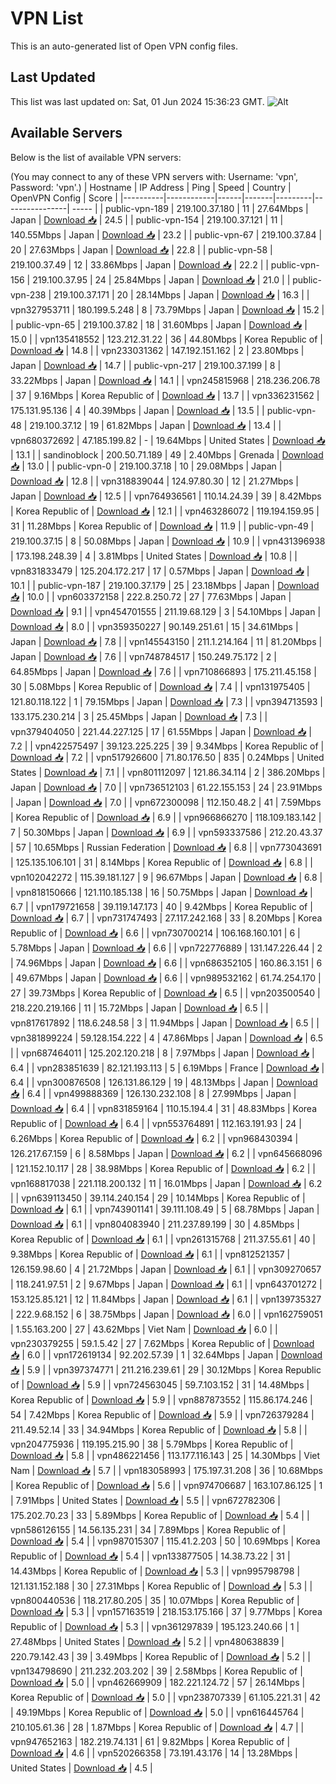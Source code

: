 # VPN List

This is an auto-generated list of Open VPN config files.

## Last Updated

This list was last updated on: Sat, 01 Jun 2024 15:36:23 GMT.
![Alt](https://repobeats.axiom.co/api/embed/186b98318ef1479477931607c1ad7d823f12451f.svg "Repobeats analytics image")

## Available Servers

Below is the list of available VPN servers:

(You may connect to any of these VPN servers with: Username: 'vpn', Password: 'vpn'.)
| Hostname | IP Address | Ping | Speed | Country | OpenVPN Config | Score |
|----------|------------|------|-------|---------|----------------| ----- |
| public-vpn-189 | 219.100.37.180 | 11 | 27.64Mbps | Japan | [Download 📥](./configs/server_0_JP.ovpn) | 24.5 |
| public-vpn-154 | 219.100.37.121 | 11 | 140.55Mbps | Japan | [Download 📥](./configs/server_1_JP.ovpn) | 23.2 |
| public-vpn-67 | 219.100.37.84 | 20 | 27.63Mbps | Japan | [Download 📥](./configs/server_2_JP.ovpn) | 22.8 |
| public-vpn-58 | 219.100.37.49 | 12 | 33.86Mbps | Japan | [Download 📥](./configs/server_3_JP.ovpn) | 22.2 |
| public-vpn-156 | 219.100.37.95 | 24 | 25.84Mbps | Japan | [Download 📥](./configs/server_4_JP.ovpn) | 21.0 |
| public-vpn-238 | 219.100.37.171 | 20 | 28.14Mbps | Japan | [Download 📥](./configs/server_5_JP.ovpn) | 16.3 |
| vpn327953711 | 180.199.5.248 | 8 | 73.79Mbps | Japan | [Download 📥](./configs/server_6_JP.ovpn) | 15.2 |
| public-vpn-65 | 219.100.37.82 | 18 | 31.60Mbps | Japan | [Download 📥](./configs/server_7_JP.ovpn) | 15.0 |
| vpn135418552 | 123.212.31.22 | 36 | 44.80Mbps | Korea Republic of | [Download 📥](./configs/server_8_KR.ovpn) | 14.8 |
| vpn233031362 | 147.192.151.162 | 2 | 23.80Mbps | Japan | [Download 📥](./configs/server_9_JP.ovpn) | 14.7 |
| public-vpn-217 | 219.100.37.199 | 8 | 33.22Mbps | Japan | [Download 📥](./configs/server_10_JP.ovpn) | 14.1 |
| vpn245815968 | 218.236.206.78 | 37 | 9.16Mbps | Korea Republic of | [Download 📥](./configs/server_11_KR.ovpn) | 13.7 |
| vpn336231562 | 175.131.95.136 | 4 | 40.39Mbps | Japan | [Download 📥](./configs/server_12_JP.ovpn) | 13.5 |
| public-vpn-48 | 219.100.37.12 | 19 | 61.82Mbps | Japan | [Download 📥](./configs/server_13_JP.ovpn) | 13.4 |
| vpn680372692 | 47.185.199.82 | - | 19.64Mbps | United States | [Download 📥](./configs/server_14_US.ovpn) | 13.1 |
| sandinoblock | 200.50.71.189 | 49 | 2.40Mbps | Grenada | [Download 📥](./configs/server_15_GD.ovpn) | 13.0 |
| public-vpn-0 | 219.100.37.18 | 10 | 29.08Mbps | Japan | [Download 📥](./configs/server_16_JP.ovpn) | 12.8 |
| vpn318839044 | 124.97.80.30 | 12 | 21.27Mbps | Japan | [Download 📥](./configs/server_17_JP.ovpn) | 12.5 |
| vpn764936561 | 110.14.24.39 | 39 | 8.42Mbps | Korea Republic of | [Download 📥](./configs/server_18_KR.ovpn) | 12.1 |
| vpn463286072 | 119.194.159.95 | 31 | 11.28Mbps | Korea Republic of | [Download 📥](./configs/server_19_KR.ovpn) | 11.9 |
| public-vpn-49 | 219.100.37.15 | 8 | 50.08Mbps | Japan | [Download 📥](./configs/server_20_JP.ovpn) | 10.9 |
| vpn431396938 | 173.198.248.39 | 4 | 3.81Mbps | United States | [Download 📥](./configs/server_21_US.ovpn) | 10.8 |
| vpn831833479 | 125.204.172.217 | 17 | 0.57Mbps | Japan | [Download 📥](./configs/server_22_JP.ovpn) | 10.1 |
| public-vpn-187 | 219.100.37.179 | 25 | 23.18Mbps | Japan | [Download 📥](./configs/server_23_JP.ovpn) | 10.0 |
| vpn603372158 | 222.8.250.72 | 27 | 77.63Mbps | Japan | [Download 📥](./configs/server_24_JP.ovpn) | 9.1 |
| vpn454701555 | 211.19.68.129 | 3 | 54.10Mbps | Japan | [Download 📥](./configs/server_25_JP.ovpn) | 8.0 |
| vpn359350227 | 90.149.251.61 | 15 | 34.61Mbps | Japan | [Download 📥](./configs/server_26_JP.ovpn) | 7.8 |
| vpn145543150 | 211.1.214.164 | 11 | 81.20Mbps | Japan | [Download 📥](./configs/server_27_JP.ovpn) | 7.6 |
| vpn748784517 | 150.249.75.172 | 2 | 64.85Mbps | Japan | [Download 📥](./configs/server_28_JP.ovpn) | 7.6 |
| vpn710866893 | 175.211.45.158 | 30 | 5.08Mbps | Korea Republic of | [Download 📥](./configs/server_29_KR.ovpn) | 7.4 |
| vpn131975405 | 121.80.118.122 | 1 | 79.15Mbps | Japan | [Download 📥](./configs/server_30_JP.ovpn) | 7.3 |
| vpn394713593 | 133.175.230.214 | 3 | 25.45Mbps | Japan | [Download 📥](./configs/server_31_JP.ovpn) | 7.3 |
| vpn379404050 | 221.44.227.125 | 17 | 61.55Mbps | Japan | [Download 📥](./configs/server_32_JP.ovpn) | 7.2 |
| vpn422575497 | 39.123.225.225 | 39 | 9.34Mbps | Korea Republic of | [Download 📥](./configs/server_33_KR.ovpn) | 7.2 |
| vpn517926600 | 71.80.176.50 | 835 | 0.24Mbps | United States | [Download 📥](./configs/server_34_US.ovpn) | 7.1 |
| vpn801112097 | 121.86.34.114 | 2 | 386.20Mbps | Japan | [Download 📥](./configs/server_35_JP.ovpn) | 7.0 |
| vpn736512103 | 61.22.155.153 | 24 | 23.91Mbps | Japan | [Download 📥](./configs/server_36_JP.ovpn) | 7.0 |
| vpn672300098 | 112.150.48.2 | 41 | 7.59Mbps | Korea Republic of | [Download 📥](./configs/server_37_KR.ovpn) | 6.9 |
| vpn966866270 | 118.109.183.142 | 7 | 50.30Mbps | Japan | [Download 📥](./configs/server_38_JP.ovpn) | 6.9 |
| vpn593337586 | 212.20.43.37 | 57 | 10.65Mbps | Russian Federation | [Download 📥](./configs/server_39_RU.ovpn) | 6.8 |
| vpn773043691 | 125.135.106.101 | 31 | 8.14Mbps | Korea Republic of | [Download 📥](./configs/server_40_KR.ovpn) | 6.8 |
| vpn102042272 | 115.39.181.127 | 9 | 96.67Mbps | Japan | [Download 📥](./configs/server_41_JP.ovpn) | 6.8 |
| vpn818150666 | 121.110.185.138 | 16 | 50.75Mbps | Japan | [Download 📥](./configs/server_42_JP.ovpn) | 6.7 |
| vpn179721658 | 39.119.147.173 | 40 | 9.42Mbps | Korea Republic of | [Download 📥](./configs/server_43_KR.ovpn) | 6.7 |
| vpn731747493 | 27.117.242.168 | 33 | 8.20Mbps | Korea Republic of | [Download 📥](./configs/server_44_KR.ovpn) | 6.6 |
| vpn730700214 | 106.168.160.101 | 6 | 5.78Mbps | Japan | [Download 📥](./configs/server_45_JP.ovpn) | 6.6 |
| vpn722776889 | 131.147.226.44 | 2 | 74.96Mbps | Japan | [Download 📥](./configs/server_46_JP.ovpn) | 6.6 |
| vpn686352105 | 160.86.3.151 | 6 | 49.67Mbps | Japan | [Download 📥](./configs/server_47_JP.ovpn) | 6.6 |
| vpn989532162 | 61.74.254.170 | 27 | 39.73Mbps | Korea Republic of | [Download 📥](./configs/server_48_KR.ovpn) | 6.5 |
| vpn203500540 | 218.220.219.166 | 11 | 15.72Mbps | Japan | [Download 📥](./configs/server_49_JP.ovpn) | 6.5 |
| vpn817617892 | 118.6.248.58 | 3 | 11.94Mbps | Japan | [Download 📥](./configs/server_50_JP.ovpn) | 6.5 |
| vpn381899224 | 59.128.154.222 | 4 | 47.86Mbps | Japan | [Download 📥](./configs/server_51_JP.ovpn) | 6.5 |
| vpn687464011 | 125.202.120.218 | 8 | 7.97Mbps | Japan | [Download 📥](./configs/server_52_JP.ovpn) | 6.4 |
| vpn283851639 | 82.121.193.113 | 5 | 6.19Mbps | France | [Download 📥](./configs/server_53_FR.ovpn) | 6.4 |
| vpn300876508 | 126.131.86.129 | 19 | 48.13Mbps | Japan | [Download 📥](./configs/server_54_JP.ovpn) | 6.4 |
| vpn499888369 | 126.130.232.108 | 8 | 27.99Mbps | Japan | [Download 📥](./configs/server_55_JP.ovpn) | 6.4 |
| vpn831859164 | 110.15.194.4 | 31 | 48.83Mbps | Korea Republic of | [Download 📥](./configs/server_56_KR.ovpn) | 6.4 |
| vpn553764891 | 112.163.191.93 | 24 | 6.26Mbps | Korea Republic of | [Download 📥](./configs/server_57_KR.ovpn) | 6.2 |
| vpn968430394 | 126.217.67.159 | 6 | 8.58Mbps | Japan | [Download 📥](./configs/server_58_JP.ovpn) | 6.2 |
| vpn645668096 | 121.152.10.117 | 28 | 38.98Mbps | Korea Republic of | [Download 📥](./configs/server_59_KR.ovpn) | 6.2 |
| vpn168817038 | 221.118.200.132 | 11 | 16.01Mbps | Japan | [Download 📥](./configs/server_60_JP.ovpn) | 6.2 |
| vpn639113450 | 39.114.240.154 | 29 | 10.14Mbps | Korea Republic of | [Download 📥](./configs/server_61_KR.ovpn) | 6.1 |
| vpn743901141 | 39.111.108.49 | 5 | 68.78Mbps | Japan | [Download 📥](./configs/server_62_JP.ovpn) | 6.1 |
| vpn804083940 | 211.237.89.199 | 30 | 4.85Mbps | Korea Republic of | [Download 📥](./configs/server_63_KR.ovpn) | 6.1 |
| vpn261315768 | 211.37.55.61 | 40 | 9.38Mbps | Korea Republic of | [Download 📥](./configs/server_64_KR.ovpn) | 6.1 |
| vpn812521357 | 126.159.98.60 | 4 | 21.72Mbps | Japan | [Download 📥](./configs/server_65_JP.ovpn) | 6.1 |
| vpn309270657 | 118.241.97.51 | 2 | 9.67Mbps | Japan | [Download 📥](./configs/server_66_JP.ovpn) | 6.1 |
| vpn643701272 | 153.125.85.121 | 12 | 11.84Mbps | Japan | [Download 📥](./configs/server_67_JP.ovpn) | 6.1 |
| vpn139735327 | 222.9.68.152 | 6 | 38.75Mbps | Japan | [Download 📥](./configs/server_68_JP.ovpn) | 6.0 |
| vpn162759051 | 1.55.163.200 | 27 | 43.62Mbps | Viet Nam | [Download 📥](./configs/server_69_VN.ovpn) | 6.0 |
| vpn230379255 | 59.1.5.42 | 27 | 7.62Mbps | Korea Republic of | [Download 📥](./configs/server_70_KR.ovpn) | 6.0 |
| vpn172619134 | 92.202.57.39 | 1 | 32.64Mbps | Japan | [Download 📥](./configs/server_71_JP.ovpn) | 5.9 |
| vpn397374771 | 211.216.239.61 | 29 | 30.12Mbps | Korea Republic of | [Download 📥](./configs/server_72_KR.ovpn) | 5.9 |
| vpn724563045 | 59.7.103.152 | 31 | 14.48Mbps | Korea Republic of | [Download 📥](./configs/server_73_KR.ovpn) | 5.9 |
| vpn887873552 | 115.86.174.246 | 54 | 7.42Mbps | Korea Republic of | [Download 📥](./configs/server_74_KR.ovpn) | 5.9 |
| vpn726379284 | 211.49.52.14 | 33 | 34.94Mbps | Korea Republic of | [Download 📥](./configs/server_75_KR.ovpn) | 5.8 |
| vpn204775936 | 119.195.215.90 | 38 | 5.79Mbps | Korea Republic of | [Download 📥](./configs/server_76_KR.ovpn) | 5.8 |
| vpn486221456 | 113.177.116.143 | 25 | 14.30Mbps | Viet Nam | [Download 📥](./configs/server_77_VN.ovpn) | 5.7 |
| vpn183058993 | 175.197.31.208 | 36 | 10.68Mbps | Korea Republic of | [Download 📥](./configs/server_78_KR.ovpn) | 5.6 |
| vpn974706687 | 163.107.86.125 | 1 | 7.91Mbps | United States | [Download 📥](./configs/server_79_US.ovpn) | 5.5 |
| vpn672782306 | 175.202.70.23 | 33 | 5.89Mbps | Korea Republic of | [Download 📥](./configs/server_80_KR.ovpn) | 5.4 |
| vpn586126155 | 14.56.135.231 | 34 | 7.89Mbps | Korea Republic of | [Download 📥](./configs/server_81_KR.ovpn) | 5.4 |
| vpn987015307 | 115.41.2.203 | 50 | 10.69Mbps | Korea Republic of | [Download 📥](./configs/server_82_KR.ovpn) | 5.4 |
| vpn133877505 | 14.38.73.22 | 31 | 14.43Mbps | Korea Republic of | [Download 📥](./configs/server_83_KR.ovpn) | 5.3 |
| vpn995798798 | 121.131.152.188 | 30 | 27.31Mbps | Korea Republic of | [Download 📥](./configs/server_84_KR.ovpn) | 5.3 |
| vpn800440536 | 118.217.80.205 | 35 | 10.07Mbps | Korea Republic of | [Download 📥](./configs/server_85_KR.ovpn) | 5.3 |
| vpn157163519 | 218.153.175.166 | 37 | 9.77Mbps | Korea Republic of | [Download 📥](./configs/server_86_KR.ovpn) | 5.3 |
| vpn361297839 | 195.123.240.66 | 1 | 27.48Mbps | United States | [Download 📥](./configs/server_87_US.ovpn) | 5.2 |
| vpn480638839 | 220.79.142.43 | 39 | 3.49Mbps | Korea Republic of | [Download 📥](./configs/server_88_KR.ovpn) | 5.2 |
| vpn134798690 | 211.232.203.202 | 39 | 2.58Mbps | Korea Republic of | [Download 📥](./configs/server_89_KR.ovpn) | 5.0 |
| vpn462669909 | 182.221.124.72 | 57 | 26.14Mbps | Korea Republic of | [Download 📥](./configs/server_90_KR.ovpn) | 5.0 |
| vpn238707339 | 61.105.221.31 | 42 | 49.19Mbps | Korea Republic of | [Download 📥](./configs/server_91_KR.ovpn) | 5.0 |
| vpn616445764 | 210.105.61.36 | 28 | 1.87Mbps | Korea Republic of | [Download 📥](./configs/server_92_KR.ovpn) | 4.7 |
| vpn947652163 | 182.219.74.131 | 61 | 9.82Mbps | Korea Republic of | [Download 📥](./configs/server_93_KR.ovpn) | 4.6 |
| vpn520266358 | 73.191.43.176 | 14 | 13.28Mbps | United States | [Download 📥](./configs/server_94_US.ovpn) | 4.5 |
